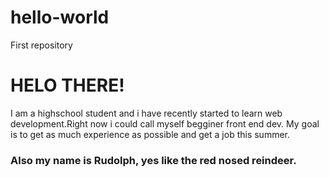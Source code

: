 # hello-world
First repository

<h1>HELO THERE!</h1>

<p>I am a highschool student and i have recently started to learn web development.Right now i could call myself begginer front end dev. My goal is to get as much experience as possible and get a job this summer.</p>

<h3> Also my name is Rudolph, yes like the red nosed reindeer.</h3>
